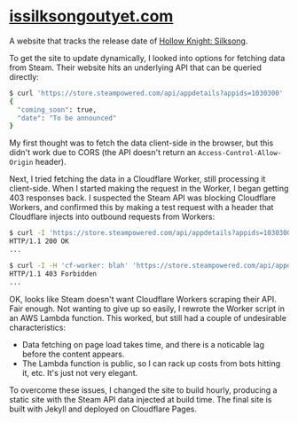 # [issilksongoutyet.com](https://www.issilksongoutyet.com)

A website that tracks the release date of [Hollow Knight: Silksong](https://store.steampowered.com/app/1030300/Hollow_Knight_Silksong/).

To get the site to update dynamically, I looked into options for fetching data from Steam.
Their website hits an underlying API that can be queried directly:
```sh
$ curl 'https://store.steampowered.com/api/appdetails?appids=1030300' | jq '.["1030300"].data.release_date'
{
  "coming_soon": true,
  "date": "To be announced"
}
```

My first thought was to fetch the data client-side in the browser, but this didn't work due to CORS (the API doesn't return an `Access-Control-Allow-Origin` header).

Next, I tried fetching the data in a Cloudflare Worker, still processing it client-side. When I started making the request in the Worker, I began getting 403 responses back.
I suspected the Steam API was blocking Cloudflare Workers, and confirmed this by making a test request with a header that Cloudflare injects into outbound requests from Workers:
```sh
$ curl -I 'https://store.steampowered.com/api/appdetails?appids=1030300'
HTTP/1.1 200 OK
...

$ curl -I -H 'cf-worker: blah' 'https://store.steampowered.com/api/appdetails?appids=1030300'
HTTP/1.1 403 Forbidden
...
```

OK, looks like Steam doesn't want Cloudflare Workers scraping their API. Fair enough. Not wanting to give up so easily, I rewrote the Worker script in an AWS Lambda function.
This worked, but still had a couple of undesirable characteristics:
* Data fetching on page load takes time, and there is a noticable lag before the content appears.
* The Lambda function is public, so I can rack up costs from bots hitting it, etc. It's just not very elegant.

To overcome these issues, I changed the site to build hourly, producing a static site with the Steam API data injected at build time.
The final site is built with Jekyll and deployed on Cloudflare Pages.

